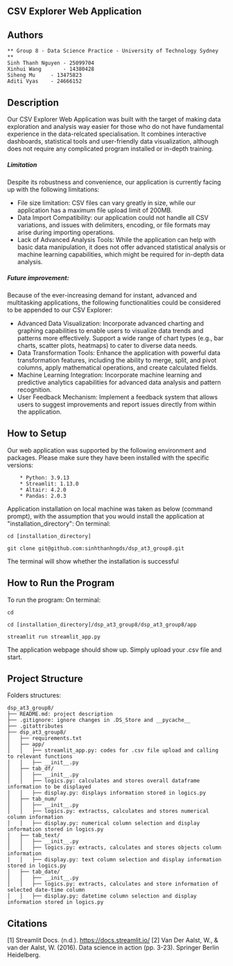 ## CSV Explorer Web Application

## Authors
```
** Group 8 - Data Science Practice - University of Technology Sydney **
Sinh Thanh Nguyen - 25099704
Xinhui Wang 	  - 14380428
Siheng Mu 	  - 13475823
Aditi Vyas 	  - 24666152
```


## Description
Our CSV Explorer Web Application was built with the target of making data exploration and analysis way easier for those who do not have fundamental experience in the data-relcated specialisation. It combines interactive dashboards, statistical tools and user-friendly data visualization, although does not require any complicated program installed or in-depth training.

##### Limitation
Despite its robustness and convenience, our application is currently facing up with the following limitations:
- File size limitation: CSV files can vary greatly in size, while our application has a maximum file upload limit of 200MB.
- Data Import Compatibility: our application could not handle all CSV variations, and issues with delimiters, encoding, or file formats may arise during importing operations.
- Lack of Advanced Analysis Tools: While the application can help with basic data manipulation, it does not offer advanced statistical analysis or machine learning capabilities, which might be required for in-depth data analysis.


##### Future improvement:
Because of the ever-increasing demand for instant, advanced and multitasking applications, the following functionalities could be considered to be appended to our CSV Explorer:
- Advanced Data Visualization: Incorporate advanced charting and graphing capabilities to enable users to visualize data trends and patterns more effectively. Support a wide range of chart types (e.g., bar charts, scatter plots, heatmaps) to cater to diverse data needs.
- Data Transformation Tools: Enhance the application with powerful data transformation features, including the ability to merge, split, and pivot columns, apply mathematical operations, and create calculated fields.
- Machine Learning Integration: Incorporate machine learning and predictive analytics capabilities for advanced data analysis and pattern recognition.
- User Feedback Mechanism: Implement a feedback system that allows users to suggest improvements and report issues directly from within the application.


## How to Setup
Our web application was supported by the following environment and packages. Please make sure they have been installed with the specific versions:
```
	* Python: 3.9.13
	* Streamlit: 1.13.0
	* Altair: 4.2.0
	* Pandas: 2.0.3
```
Application installation on local machine was taken as below (command prompt), with the assumption that you would install the application at "installation_directory":
On terminal:
```
cd [installation_directory]
```
```
git clone git@github.com:sinhthanhngds/dsp_at3_group8.git
```
The terminal will show whether the installation is successful


## How to Run the Program
To run the program:
On terminal:
```
cd
```
```
cd [installation_directory]/dsp_at3_group8/dsp_at3_group8/app
```
```
streamlit run streamlit_app.py
```
The application webpage should show up. Simply upload your .csv file and start.
## Project Structure
Folders structures:
```
dsp_at3_group8/
├── README.md: project description
├── .gitignore: ignore changes in .DS_Store and __pycache__
├── .gitattributes
├── dsp_at3_group8/
│   ├── requirements.txt
│   ├── app/
│   │	├── streamlit_app.py: codes for .csv file upload and calling to relevant functions
│   │	├── __init__.py
│   ├── tab_df/
│   │	├── __init__.py
│   │	├── logics.py: calculates and stores overall dataframe information to be displayed
│   │   ├── display.py: displays information stored in logics.py
│   ├── tab_num/
│   │	├── __init__.py
│   │	├── logics.py: extractss, calculates and stores numerical column information
│   │	├── display.py: numerical column selection and display information stored in logics.py
│   ├── tab_text/
│   │	├── __init__.py
│   │	├── logics.py: extracts, calculates and stores objects column information
│   │   ├── display.py: text column selection and display information stored in logics.py
│   ├── tab_date/
│   │	├── __init__.py
│   │	├── logics.py: extracts, calculates and store information of selected date-time column
│   │	├── display.py: datetime column selection and display information stored in logics.py
```



## Citations
[1] Streamlit Docs. (n.d.). https://docs.streamlit.io/
[2] Van Der Aalst, W., & van der Aalst, W. (2016). Data science in action (pp. 3-23). Springer Berlin Heidelberg. 
    
